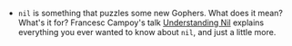 - `nil` is something that puzzles some new Gophers. What does it mean? What's it for? Francesc Campoy's talk [Understanding Nil](https://www.youtube.com/watch?v=ynoY2xz-F8s) explains everything you ever wanted to know about `nil`, and just a little more.
